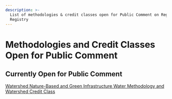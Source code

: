 ```yaml
---
description: >-
  List of methodologies & credit classes open for Public Comment on Regen
  Registry
---
```


# Methodologies and Credit Classes Open for Public Comment

## **Currently Open for Public Comment**

[Watershed Nature-Based and Green Infrastructure Water Methodology and Watershed Credit Class](watershed-nature-based-and-green-infrastructure-water-methodlogy-and-watershed-credit-class.md)
